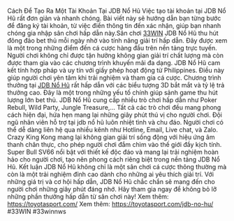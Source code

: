 Cách Để Tạo Ra Một Tài Khoản Tại JDB Nổ Hũ
Việc tạo tài khoản tại JDB Nổ Hũ rất đơn giản và nhanh chóng. Bài viết này sẽ hướng dẫn bạn từng bước để đăng ký tài khoản, từ việc điền thông tin đến xác nhận, giúp bạn nhanh chóng gia nhập sân chơi hấp dẫn này.Sân chơi [33WIN](https://toyotasport.com/) JDB Nổ Hũ thu hút đông đảo bet thủ mỗi ngày nhờ vào tính năng giải trí hấp dẫn. Đây được xem là một trong những điểm đến cá cược hàng đầu trên nền tảng trực tuyến. Người chơi không chỉ được tận hưởng không gian giải trí chất lượng mà còn được tham gia vào các chương trình khuyến mãi đa dạng.
JDB Nổ Hũ cam kết tính hợp pháp và uy tín với giấy phép hoạt động từ Philippines. Điều này giúp người chơi yên tâm khi trải nghiệm và tham gia cá cược.
Chương trình thưởng tại [JDB Nổ Hũ](https://toyotasport.com/jdb-no-hu/) rất hấp dẫn với các biểu tượng 3D bắt mắt và tỷ lệ trả thưởng cao. Đây là một trong những yếu tố chính giúp sảnh game thu hút lượng lớn bet thủ.
JDB Nổ Hũ cung cấp nhiều trò chơi hấp dẫn như Poker Rebull, Wild Party, Jungle Treasure,... Tất cả các trò chơi đều mang phong cách hiện đại, hứa hẹn mang lại những giây phút thú vị cho người chơi.
Đội ngũ nhân viên hỗ trợ tại jdb nổ hũ luôn nhiệt tình và chu đáo. Người chơi có thể dễ dàng liên hệ qua nhiều kênh như Hotline, Email, Live chat, và Zalo.
Crazy King Kong mang lại không gian giải trí sống động với hiệu ứng âm thanh chân thực, cho phép người chơi đắm chìm vào thế giới đầy kịch tính.
Super Bull SV66 nổi bật với thiết kế độc đáo và mang lại trải nghiệm hoàn hảo cho người chơi, tạo nên phong cách riêng biệt trong nền tảng JDB Nổ Hũ.
Kết luận
JDB Nổ Hũ không chỉ là một sân chơi cá cược thông thường mà còn là một trải nghiệm đỉnh cao dành cho những ai yêu thích giải trí. Với những giá trị và cơ hội hấp dẫn, JDB Nổ Hũ chắc chắn sẽ mang đến cho người chơi những giây phút đáng nhớ. Hãy tham gia ngay để không bỏ lỡ những phần thưởng hấp dẫn từ sân chơi này!
Xem thêm:  https://toyotasport.com/
Xem thêm: https://toyotasport.com/jdb-no-hu/
#33WIN #33winnws
